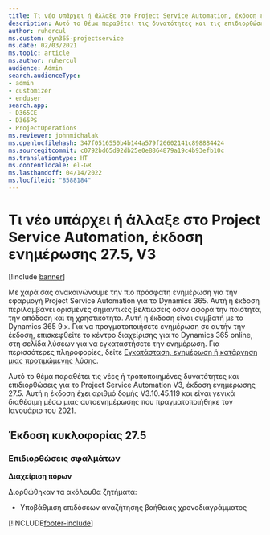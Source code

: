 ```yaml
---
title: Τι νέο υπάρχει ή άλλαξε στο Project Service Automation, έκδοση ενημέρωσης 27.5 Hotfix, V3
description: Αυτό το θέμα παραθέτει τις δυνατότητες και τις επιδιορθώσεις που είναι διαθέσιμες για το Project Service Automation V3, έκδοση ενημέρωσης 27.5 Hotfix, V3.
author: ruhercul
ms.custom: dyn365-projectservice
ms.date: 02/03/2021
ms.topic: article
ms.author: ruhercul
audience: Admin
search.audienceType:
- admin
- customizer
- enduser
search.app:
- D365CE
- D365PS
- ProjectOperations
ms.reviewer: johnmichalak
ms.openlocfilehash: 347f0516550b4b144a579f26602141c898884424
ms.sourcegitcommit: c0792bd65d92db25e0e8864879a19c4b93efb10c
ms.translationtype: HT
ms.contentlocale: el-GR
ms.lasthandoff: 04/14/2022
ms.locfileid: "8588184"
---
```

# <a name="whats-new-or-changed-in-project-service-automation-update-release-275-v3"></a>Τι νέο υπάρχει ή άλλαξε στο Project Service Automation, έκδοση ενημέρωσης 27.5, V3

[!include [banner](../includes/psa-now-project-operations.md)]

Με χαρά σας ανακοινώνουμε την πιο πρόσφατη ενημέρωση για την εφαρμογή Project Service Automation για το Dynamics 365. Αυτή η έκδοση περιλαμβάνει ορισμένες σημαντικές βελτιώσεις όσον αφορά την ποιότητα, την απόδοση και τη χρηστικότητα. Αυτή η έκδοση είναι συμβατή με το Dynamics 365 9.x. Για να πραγματοποιήσετε ενημέρωση σε αυτήν την έκδοση, επισκεφθείτε το κέντρο διαχείρισης για το Dynamics 365 online, στη σελίδα λύσεων για να εγκαταστήσετε την ενημέρωση. Για περισσότερες πληροφορίες, δείτε [Εγκατάσταση, ενημέρωση ή κατάργηση μιας προτιμώμενης λύσης](/power-platform/admin/install-remove-preferred-solution).

Αυτό το θέμα παραθέτει τις νέες ή τροποποιημένες δυνατότητες και επιδιορθώσεις για το Project Service Automation V3, έκδοση ενημέρωσης 27.5. Αυτή η έκδοση έχει αριθμό δομής V3.10.45.119 και είναι γενικά διαθέσιμη μέσω μιας αυτοενημέρωσης που πραγματοποιήθηκε τον Ιανουάριο του 2021.

## <a name="update-release-275"></a>Έκδοση κυκλοφορίας 27.5

### <a name="bug-fixes"></a>Επιδιορθώσεις σφαλμάτων


**Διαχείριση πόρων**

Διορθώθηκαν τα ακόλουθα ζητήματα:

- Υποβάθμιση επιδόσεων αναζήτησης βοήθειας χρονοδιαγράμματος


[!INCLUDE[footer-include](../includes/footer-banner.md)]

